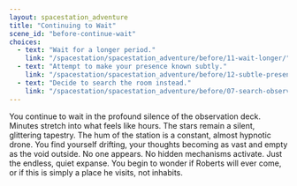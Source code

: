 ```yaml
---
layout: spacestation_adventure
title: "Continuing to Wait"
scene_id: "before-continue-wait"
choices:
  - text: "Wait for a longer period."
    link: "/spacestation/spacestation_adventure/before/11-wait-longer/"
  - text: "Attempt to make your presence known subtly."
    link: "/spacestation/spacestation_adventure/before/12-subtle-presence/"
  - text: "Decide to search the room instead."
    link: "/spacestation/spacestation_adventure/before/07-search-observation-deck/"
---
```


You continue to wait in the profound silence of the observation deck. Minutes stretch into what feels like hours. The stars remain a silent, glittering tapestry. The hum of the station is a constant, almost hypnotic drone. You find yourself drifting, your thoughts becoming as vast and empty as the void outside. No one appears. No hidden mechanisms activate. Just the endless, quiet expanse. You begin to wonder if Roberts will ever come, or if this is simply a place he visits, not inhabits.
